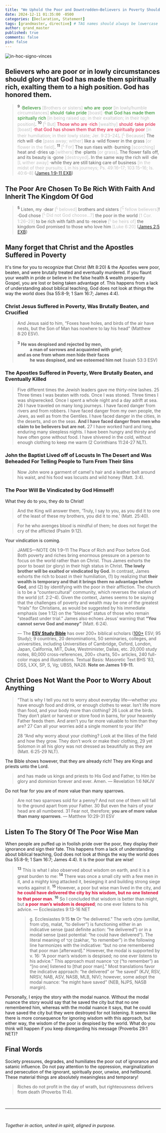 ```yaml
---
title: "We Uphold the Poor and Downtrodden—Believers in Poverty Should Glory in Their Spiritual Wealth, for God Has Elevated and Honored Them"
date: 2024-12-11 01:35:00 -0500
categories: [Declaration, Statement]
tags: [grandmaster, directive] # TAG names should always be lowercase
author: grand_master
published: true
comments: false
pin: false
---
```


![in-hoc-signo-vinces](/assets/poor-knight.png)

## Believers who are poor or in lowly circumstances should glory that God has made them spiritually rich, exalting them to a high position. God has honored them.

<!-- God Has Told The Poor To Boast That Their Faith & Spiritual Standing Are Greater Than Those With Wealth -->

<!-- This happens because you don't understand the bible well enough to know that God doesn't look at things the way the world does. -->

> <sup style="font-weight:bold;">9</sup> ·<span style="color:ForestGreen;">Believers <span style="color:#bfbfbf;">[Brothers or sisters]</span> who are ·poor <span style="color:#bfbfbf;">[in lowly/humble circumstances]</span> should ·take pride <span style="color:#bfbfbf;">[boast]</span> ·that God has made them spiritually rich <span style="color:#bfbfbf;">[in being raised up; in their exaltation; in their high position]</span>.</span> <sup style="font-weight:bold;">10</sup> <span style="color:Crimson;"><span style="color:#bfbfbf;">[<sup>L</sup> But]</span> Those who are ·rich <span style="color:#bfbfbf;">[wealthy]</span> should ·take pride <span style="color:#bfbfbf;">[boast]</span> ·that God has shown them that they are spiritually poor <span style="color:#bfbfbf;">[in their humiliation; in their lowly state; Jer. 9:23–24]</span>.</span> <span style="color:#bfbfbf;">[<sup>L</sup> Because]</span> The rich will ·die <span style="color:#bfbfbf;">[pass away; wither]</span> like a ·wild flower in the grass <span style="color:#bfbfbf;">[or flower in the field]</span>. <sup style="font-weight:bold;">11</sup> <span style="color:#bfbfbf;">[<sup>L</sup> For]</span> The sun rises with ·burning <span style="color:#bfbfbf;">[scorching]</span> heat and ·dries up <span style="color:#bfbfbf;">[withers]</span> the ·plants <span style="color:#bfbfbf;">[or grass]</span>. The flower falls off, and its beauty is ·gone <span style="color:#bfbfbf;">[destroyed]</span>. In the same way the rich will ·die <span style="color:#bfbfbf;">[L wither away]</span> ·while they are still taking care of business <span style="color:#bfbfbf;">[in the midst of their pursuits; L in his journeys; Ps. 49:16–17; 103:15–16; Is. 40:6–8]</span> ([James 1:9-11 EXB](https://www.biblegateway.com/passage/?search=James+1%3A9-11%3B+2%3A5&version=EXB))

## The Poor Are Chosen To Be Rich With Faith And Inherit The Kingdom Of God

> <sup style="font-weight:bold;">5</sup> Listen, my ·dear <span style="color:#bfbfbf;">[<sup>L</sup> beloved]</span> brothers and sisters <span style="color:#bfbfbf;">[<sup>C</sup> fellow believers]</span>! ·God chose <span style="color:#bfbfbf;">[<sup>L</sup> Did not God choose…?]</span> the poor in the world <span style="color:#bfbfbf;">[1 Cor. 1:26–29]</span> to be rich with faith and to ·receive <span style="color:#bfbfbf;">[<sup>L</sup> be heirs of]</span> the kingdom God promised to those who love him <span style="color:#bfbfbf;">[Luke 6:20]</span> ([James 2:5 EXB](https://www.biblegateway.com/passage/?search=James+1%3A9-11%3B+2%3A5&version=EXB))

## Many forget that Christ and the Apostles Suffered in Poverty

It's time for you to recognize that Christ (Mt 8:20) & the Apostles were poor, beaten, and were brutally treated and eventually murdered. If you flaunt your wealth in pride or believe in the false health & wealth prosperity Gospel, you are lost or being taken advantage of. This happens from a lack of understanding about biblical teaching, God does not look at things the way the world does (Isa 55:8-9; 1 Sam 16:7; James 4:4).

<!-- were poor and did not want us to pursue material wealth. -->

### Christ Jesus Suffered in Poverty, Was Brutally Beaten, and Crucified

> And Jesus said to him, “Foxes have holes, and birds of the air have nests, but the Son of Man has nowhere to lay his head” (Matthew 8:20 ESV).

> <sup style="font-weight:bold;">3</sup> **He was despised and rejected by men,**<br>
<span style="margin-left: 40px;">**a man of sorrows and acquainted with grief;**</span><br>
**and as one from whom men hide their faces**<br>
<span style="margin-left: 40px;">**he was despised, and we esteemed him not** (Isaiah 53:3 ESV)</span>

### The Apostles Suffered in Poverty, Were Brutally Beaten, and Eventually Killed

> Five different times the Jewish leaders gave me thirty-nine lashes. 25 Three times I was beaten with rods. Once I was stoned. Three times I was shipwrecked. Once I spent a whole night and a day adrift at sea. 26 I have traveled on many long journeys. I have faced danger from rivers and from robbers. I have faced danger from my own people, the Jews, as well as from the Gentiles. I have faced danger in the cities, in the deserts, and on the seas. <span style="font-weight:bold;">And I have faced danger from men who claim to be believers but are not.</span> 27 I have worked hard and long, enduring many sleepless nights. I have been hungry and thirsty and have often gone without food. I have shivered in the cold, without enough clothing to keep me warm (2 Corinthians 11:24-27 NLT).

<!-- So, will you listen? Lean not unto your own understanding (Proverbs 3:5), just listen to Christ (Lk 13:3; Mt 4:17). It's time to stop fighting against scripture. Surrender to the Lord of Destiny (Ac 17:30; 1Jn 2:4). -->

### John the Baptist Lived off of Locusts In The Desert and Was Beheaded For Telling People to Turn From Their Sins

> Now John wore a garment of camel's hair and a leather belt around his waist, and his food was locusts and wild honey (Matt. 3:4).

### The Poor Will Be Vindicated by God Himself!

What they do to you, they do to Christ!

> And the King will answer them, ‘Truly, I say to you, as you did it to one of the least of these my brothers, you did it to me.’ (Matt. 25:40).

> For he who avenges blood is mindful of them; he does not forget the cry of the afflicted (Psalm 9:12).

Your vindication is coming.

> JAMES—NOTE ON 1:9–11 The Place of Rich and Poor before God. Both poverty and riches bring enormous pressure on a person to focus on the world rather than on Christ. Thus James exhorts the poor to boast (or glory) in their high status in Christ. **The lowly brother will be exalted or vindicated by God.** In contrast, James exhorts the rich to boast in their humiliation, (1) by realizing that **their wealth is temporary and that it brings them no advantage before God**, and (2) by identifying with the poor in their affliction. The church is to be a “countercultural” community, which reverses the values of the world (cf. 2:2–4). Given the context, James seems to be saying that the challenges of poverty and wealth may be one of the greatest “trials” for Christians, as would be suggested by his immediate emphasis (see 1:12) on the “blessed” status of those who remain “steadfast under trial.” James also echoes Jesus’ warning that **“You cannot serve God and money”** (Matt. 6:24).
>
> &mdash; The [**ESV Study Bible**]() has over 200+ biblical scholars ([100+](https://www.esv.org/translation/) ESV; 95 Study); 9 countries, 20 denominations, 50 seminaries, colleges, and universities, including Universities of Cambridge, Oxford, London, Japan, California, MIT, Duke, Westminister, Dallas, etc. 20,000 study notes, 80,000 cross-references, 200+ charts, 50+ articles, 240 full-color maps and illustrations. Textual Basis: Masoretic Text BHS '83, DSS, LXX, SP, S, Vg; UBS5, NA28. **Note on James 1:9-11.**

## Christ Does Not Want the Poor to Worry About Anything

> “That is why I tell you not to worry about everyday life—whether you have enough food and drink, or enough clothes to wear. Isn’t life more than food, and your body more than clothing? 26 Look at the birds. They don’t plant or harvest or store food in barns, for your heavenly Father feeds them. And aren’t you far more valuable to him than they are? 27 Can all your worries add a single moment to your life?
>
> 28 “And why worry about your clothing? Look at the lilies of the field and how they grow. They don’t work or make their clothing, 29 yet Solomon in all his glory was not dressed as beautifully as they are (Matt. 6:25-29 NLT).

The Bible shows however, that they are already rich! They are Kings and priests unto the Lord.

> and has made us kings and priests to His God and Father, to Him be glory and dominion forever and ever. Amen. &mdash; Revelation 1:6 NKJV

Do not fear for you are of more value than many sparrows.

> Are not two sparrows sold for a penny? And not one of them will fall to the ground apart from your Father. 30 But even the hairs of your head are all numbered. 31 Fear not, therefore; **you are of more value than many sparrows**. &mdash; Matthew 10:29-31 ESV

## Listen To The Story Of The Poor Wise Man

When people are puffed up in foolish pride over the poor, they display their ignorance and sign their fate. This happens from a lack of understanding about biblical teaching, God does not look at things the way the world does (Isa 55:8-9; 1 Sam 16:7; James 4:4). It is the poor that are wise!

> <sup style="font-weight:bold;">13</sup> This is what I also observed about wisdom on earth, and it is a great burden to me: <sup style="font-weight:bold;">14</sup> There was once a small city with a few men in it, and a mighty king attacked it, besieging it and building strong siege works against it. <sup style="font-weight:bold;">15</sup> However, a poor but wise man lived in the city, and <span style="font-weight:bold;color:crimson;">he could have delivered the city by his wisdom, but no one listened to that poor man</span>. <sup style="font-weight:bold;">16</sup> So I concluded that wisdom is better than might, but <span style="font-weight:bold;color:crimson;">a poor man’s wisdom is despised</span>; no one ever listens to his advice. &mdash; Ecclesiastes 9:13-16 NET
>>
>> g. Ecclesiastes 9:15 **tn** Or “he delivered.” The verb וּמִלַּט (umillat, from מָלַט, malat, “to deliver”) is functioning either in an indicative sense (past definite action: “he delivered”) or in a modal sense (past potential: “he could have delivered”). The literal meaning of זָכַר (zakhar, “to remember”) in the following line harmonizes with the indicative: “but no one remembered that poor man [afterward].” However, the modal is supported by v. 16: “A poor man’s wisdom is despised; no one ever listens to his advice.” This approach must nuance זָכַר (“to remember”) as “[no one] listened to [that poor man].” Most translations favor the indicative approach: “he delivered” or “he saved” (KJV, RSV, NRSV, NAB, ASV, NASB, MLB, NIV); however, some adopt the modal nuance: “he might have saved” (NEB, NJPS, NASB margin).

Personally, I enjoy the story with the modal nuance. Without the modal nuance the story would say that he saved the city but that no one remembered him, whereas with the modal nuance it says, that he could have saved the city but they were destroyed for not listening. It seems like there is more consequence for ignoring wisdom with this approach, but either way, the wisdom of the poor is despised by the world. What do you think will happen if you keep disregarding his message (Proverbs 29:1 NET)?

<!-- You may have read my article on the [poor wise man](https://sevenshepherd.github.io/true-riches/), but there is another element to poverty. Sometimes it's God's way of giving someone wisdom for a unique task. -->


<!-- There is a false teaching common among the many health and wealth prosperity charlatans and heretics that teach the false prosperity gospel. These wolves (Mt 7:15) are [cursed](https://sevenshepherd.github.io/the-gospel-and-the-divine-curse/) (Gal 1:8-9 NIV). True poverty can be a gift in the sense that it gives us wisdom through trial. -->

## Final Words

Society pressures, degrades, and humiliates the poor out of ignorance and satanic influence. Do not pay attention to the oppression, marginalization and persecution of the ignorant, spiritually poor, unwise, and hellbound. These material things are absolutely meaningless and temporary!

> Riches do not profit in the day of wrath, but righteousness delivers from death (Proverbs 11:4).


<br>

---

<br>

*Together in action, united in spirit, aligned in purpose.*

<!-- > <sup style="font-weight:bold;">1</sup> Who has believed what he has heard from us?<br>
<span style="margin-left: 40px;">And to whom has the arm of the LORD been revealed?</span><br>
<sup style="font-weight:bold;">2</sup> For he grew up before him like a young plant,<br>
<span style="margin-left: 40px;">and like a root out of dry ground;</span><br>
he had no form or majesty that we should look at him,<br>
<span style="margin-left: 40px;">and no beauty that we should desire him.</span><br>
<sup style="font-weight:bold;">3</sup> **He was despised and rejected by men,**<br>
<span style="margin-left: 40px;">**a man of sorrows and acquainted with grief;**</span><br>
**and as one from whom men hide their faces**<br>
<span style="margin-left: 40px;">**he was despised, and we esteemed him not.**</span><br>
>
<sup style="font-weight:bold;">4</sup> Surely he has borne our griefs<br>
<span style="margin-left: 40px;">and carried our sorrows;</span><br>
yet we esteemed him stricken,<br>
<span style="margin-left: 40px;">smitten by God, and afflicted.</span><br>
<sup style="font-weight:bold;">5</sup> But he was pierced for our transgressions;<br>
<span style="margin-left: 40px;">he was crushed for our iniquities;</span><br>
upon him was the chastisement that brought us peace,<br>
<span style="margin-left: 40px;">and with his wounds we are healed.</span><br>
<sup style="font-weight:bold;">6</sup> All we like sheep have gone astray;<br>
<span style="margin-left: 40px;">we have turned—every one—to his own way;</span><br>
and the LORD has laid on him<br>
<span style="margin-left: 40px;">the iniquity of us all.</span><br>
>
<sup style="font-weight:bold;">7</sup> He was oppressed, and he was afflicted,<br>
<span style="margin-left: 40px;">yet he opened not his mouth;</span><br>
like a lamb that is led to the slaughter,<br>
<span style="margin-left: 40px;">and like a sheep that before its shearers is silent,</span><br>
<span style="margin-left: 40px;">so he opened not his mouth.</span><br>
<sup style="font-weight:bold;">8</sup> By oppression and judgment he was taken away;<br>
<span style="margin-left: 40px;">and as for his generation, who considered</span><br>
that he was cut off out of the land of the living,<br>
<span style="margin-left: 40px;">stricken for the transgression of my people?</span><br>
<sup style="font-weight:bold;">9</sup> And they made his grave with the wicked<br>
<span style="margin-left: 40px;">and with a rich man in his death,</span><br>
although he had done no violence,<br>
<span style="margin-left: 40px;">and there was no deceit in his mouth.</span><br>
>
<sup style="font-weight:bold;">10</sup> **Yet it was the will of the LORD to crush him;** (cf. Ac 2:23)<br>
<span style="margin-left: 40px;">he has put him to grief;</span><br>
when his soul makes an offering for guilt,<br>
<span style="margin-left: 40px;">he shall see his offspring; he shall prolong his days;</span><br>
the will of the LORD shall prosper in his hand.<br>
<sup style="font-weight:bold;">11</sup> Out of the anguish of his soul he shall see and be satisfied;<br>
by his knowledge shall the righteous one, my servant,<br>
<span style="margin-left: 40px;">make many to be accounted righteous,</span><br>
<span style="margin-left: 40px;">and he shall bear their iniquities.</span><br>
<sup style="font-weight:bold;">12</sup> Therefore I will divide him a portion with the many,<br>
<span style="margin-left: 40px;">and he shall divide the spoil with the strong,</span><br>
because he poured out his soul to death<br>
<span style="margin-left: 40px;">and was numbered with the transgressors;</span><br>
yet he bore the sin of many,<br>
<span style="margin-left: 40px;">and makes intercession for the transgressors.</span><br>
>
&mdash; Isaiah 53 ESV -->

<script>
    var refTagger = {
        settings: {
            bibleVersion: 'ESV',
            tooltipStyle: 'dark'
        }
    };

    (function(d, t) {
        var n=d.querySelector('[nonce]');
        refTagger.settings.nonce = n && (n.nonce||n.getAttribute('nonce'));
        var g = d.createElement(t), s = d.getElementsByTagName(t)[0];
        g.src = 'https://api.reftagger.com/v2/RefTagger.js';
        g.nonce = refTagger.settings.nonce;
        s.parentNode.insertBefore(g, s);
    }(document, 'script'));
</script>
